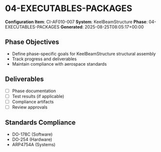 # 04-EXECUTABLES-PACKAGES

**Configuration Item**: CI-AF010-007
**System**: KeelBeamStructure
**Phase**: 04-EXECUTABLES-PACKAGES
**Generated**: 2025-08-25T08:05:17+00:00

## Phase Objectives
- Define phase-specific goals for KeelBeamStructure structural assembly
- Track progress and deliverables
- Maintain compliance with aerospace standards

## Deliverables
- [ ] Phase documentation
- [ ] Test results (if applicable)
- [ ] Compliance artifacts
- [ ] Review approvals

## Standards Compliance
- DO-178C (Software)
- DO-254 (Hardware)
- ARP4754A (Systems)

